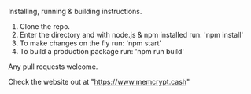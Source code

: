 Installing, running & building instructions.

1. Clone the repo.
2. Enter the directory and with node.js & npm installed run: 'npm install'
3. To make changes on the fly run: 'npm start'
4. To build a production package run: 'npm run build'

Any pull requests welcome.

Check the website out at "https://www.memcrypt.cash"
